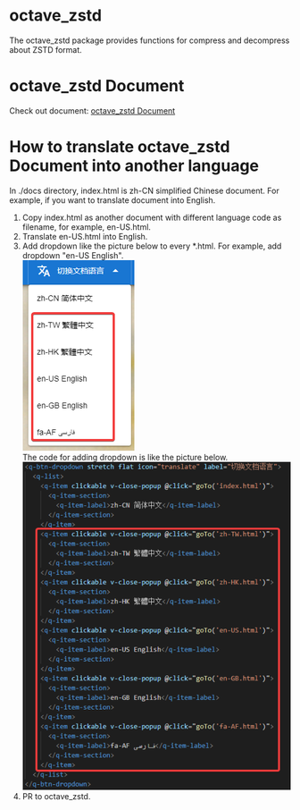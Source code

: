 # octave_zstd
 The octave_zstd package provides functions for compress and decompress about ZSTD format.
# octave_zstd Document
 Check out document: [octave_zstd Document](https://cnoctave.github.io/octave_zstd/index.html)
# How to translate octave_zstd Document into another language
 In ./docs directory, index.html is zh-CN simplified Chinese document. 
 For example, if you want to translate document into English.
 1. Copy index.html as another document with different language code as filename, 
 for example, en-US.html.
 2. Translate en-US.html into English.
 3. Add dropdown like the picture below to every *.html. 
 For example, add dropdown "en-US English".  
 ![the dropdown looking](./docs/translate_dropdown.png)  
 The code for adding dropdown is like the picture below.  
 ![the dropdown code](./docs/translate_dropdown_code.png) 
 4. PR to octave_zstd.